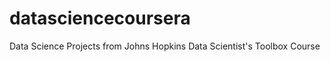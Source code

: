 datasciencecoursera
===================

Data Science Projects from Johns Hopkins Data Scientist's Toolbox Course
